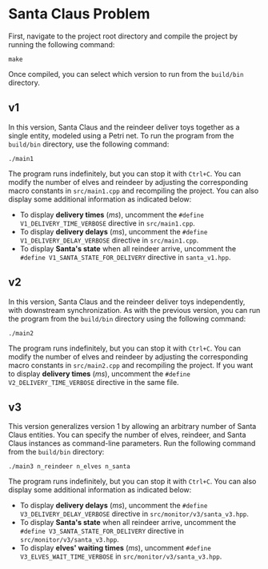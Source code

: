 
# Santa Claus Problem

First, navigate to the project root directory and compile the project by running the following command:

```shell
make
```

Once compiled, you can select which version to run from the `build/bin` directory.

## v1

In this version, Santa Claus and the reindeer deliver toys together as a single entity, modeled using a Petri net. To run the program from the `build/bin` directory, use the following command:

```shell
./main1
```

The program runs indefinitely, but you can stop it with `Ctrl+C`. You can modify the number of elves and reindeer by adjusting the corresponding macro constants in `src/main1.cpp` and recompiling the project. You can also display some additional information as indicated below:
- To display **delivery times** (<i>ms</i>), uncomment the `#define V1_DELIVERY_TIME_VERBOSE` directive in `src/main1.cpp`.
- To display **delivery delays** (<i>ms</i>), uncomment the `#define V1_DELIVERY_DELAY_VERBOSE` directive in `src/main1.cpp`.
- To display **Santa's state** when all reindeer arrive, uncomment the `#define V1_SANTA_STATE_FOR_DELIVERY` directive in `santa_v1.hpp`.

## v2

In this version, Santa Claus and the reindeer deliver toys independently, with downstream synchronization. As with the previous version, you can run the program from the `build/bin` directory using the following command:

```shell
./main2
```

The program runs indefinitely, but you can stop it with `Ctrl+C`. You can modify the number of elves and reindeer by adjusting the corresponding macro constants in `src/main2.cpp` and recompiling the project. If you want to display **delivery times** (<i>ms</i>), uncomment the `#define V2_DELIVERY_TIME_VERBOSE` directive in the same file.

## v3

This version generalizes version 1 by allowing an arbitrary number of Santa Claus entities. You can specify the number of elves, reindeer, and Santa Claus instances as command-line parameters. Run the following command from the `build/bin` directory:

```shell
./main3 n_reindeer n_elves n_santa
```

The program runs indefinitely, but you can stop it with `Ctrl+C`. You can also display some additional information as indicated below:
- To display **delivery delays** (<i>ms</i>), uncomment the `#define V3_DELIVERY_DELAY_VERBOSE` directive in `src/monitor/v3/santa_v3.hpp`.
- To display **Santa's state** when all reindeer arrive, uncomment the `#define V3_SANTA_STATE_FOR_DELIVERY` directive in `src/monitor/v3/santa_v3.hpp`.
- To display **elves' waiting times** (<i>ms</i>), uncomment `#define V3_ELVES_WAIT_TIME_VERBOSE` in `src/monitor/v3/santa_v3.hpp`.
